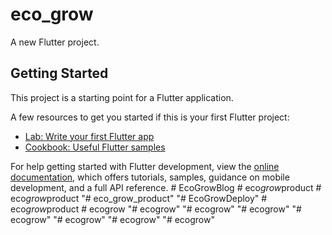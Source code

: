 # eco_grow

A new Flutter project.

## Getting Started

This project is a starting point for a Flutter application.

A few resources to get you started if this is your first Flutter project:

- [Lab: Write your first Flutter app](https://docs.flutter.dev/get-started/codelab)
- [Cookbook: Useful Flutter samples](https://docs.flutter.dev/cookbook)

For help getting started with Flutter development, view the
[online documentation](https://docs.flutter.dev/), which offers tutorials,
samples, guidance on mobile development, and a full API reference.
#   E c o G r o w B l o g  
 #   e c o _ g r o w _ p r o d u c t  
 #   e c o _ g r o w _ p r o d u c t  
 "# eco_grow_product" 
"# EcoGrowDeploy" 
#   e c o _ g r o w _ p r o d u c t  
 #   e c o g r o w  
 "# ecogrow" 
"# ecogrow" 
"# ecogrow" 
"# ecogrow" 
"# ecogrow" 
"# ecogrow" 
"# ecogrow" 
